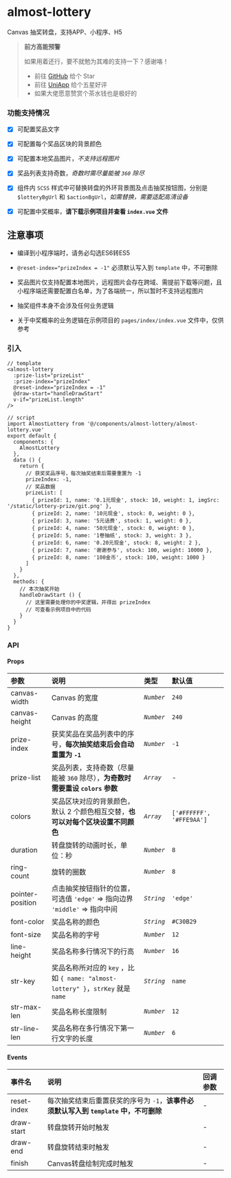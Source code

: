 # almost-lottery
Canvas 抽奖转盘，支持APP、小程序、H5

> **前方高能预警**
> 
> 如果用着还行，要不就勉为其难的支持一下？感谢咯！
> - 前往 [GitHub](https://github.com/ialmost/almost-components_uniapp) 给个 Star
> - 前往 [UniApp](https://ext.dcloud.net.cn/plugin?id=1030) 给个五星好评
> - 如果大佬愿意赞赏个茶水钱也是极好的


### 功能支持情况
- [x] 可配置奖品文字
- [x] 可配置每个奖品区块的背景颜色
- [x] 可配置本地奖品图片，*不支持远程图片*
- [x] 奖品列表支持奇数，*奇数时需尽量能被 `360` 除尽*
- [x] 组件内 `SCSS` 样式中可替换转盘的外环背景图及点击抽奖按钮图，分别是 `$lotteryBgUrl` 和 `$actionBgUrl`，*如需替换，需要适配高清设备*
- [x] 可配置中奖概率，**请下载示例项目并查看 `index.vue` 文件**


## 注意事项

- 编译到小程序端时，请务必勾选ES6转ES5

- `@reset-index="prizeIndex = -1"` 必须默认写入到 `template` 中，不可删除

- 奖品图片仅支持配置本地图片，远程图片会存在跨域、需提前下载等问题，且小程序端还需要配置白名单，为了各端统一，所以暂时不支持远程图片

- 抽奖组件本身不会涉及任何业务逻辑

- 关于中奖概率的业务逻辑在示例项目的 `pages/index/index.vue` 文件中，仅供参考


### 引入
```
// template
<almost-lottery
  :prize-list="prizeList"
  :prize-index="prizeIndex"
  @reset-index="prizeIndex = -1"
  @draw-start="handleDrawStart"
  v-if="prizeList.length"
/>

// script
import AlmostLottery from '@/components/almost-lottery/almost-lottery.vue'
export default {
  components: {
    AlmostLottery
  },
  data () {
    return {
      // 获奖奖品序号，每次抽奖结束后需要重置为 -1
      prizeIndex: -1,
      // 奖品数据
      prizeList: [
        { prizeId: 1, name: '0.1元现金', stock: 10, weight: 1, imgSrc: '/static/lottery-prize/git.png' },
        { prizeId: 2, name: '10元现金', stock: 0, weight: 0 },
        { prizeId: 3, name: '5元话费', stock: 1, weight: 0 },
        { prizeId: 4, name: '50元现金', stock: 0, weight: 0 },
        { prizeId: 5, name: '1卷抽纸', stock: 3, weight: 3 },
        { prizeId: 6, name: '0.20元现金', stock: 8, weight: 2 },
        { prizeId: 7, name: '谢谢参与', stock: 100, weight: 10000 },
        { prizeId: 8, name: '100金币', stock: 100, weight: 1000 }
      ]
    }
  },
  methods: {
    // 本次抽奖开始
    handleDrawStart () {
      // 这里需要处理你的中奖逻辑，并得出 prizeIndex
      // 可查看示例项目中的代码
    }
  }
}
```

### API
#### Props
参数 | 说明 | 类型 | 默认值
:---|:---|:---|:---
canvas-width | Canvas 的宽度 | *`Number`* | `240`
canvas-height | Canvas 的高度 | *`Number`* | `240`
prize-index | 获奖奖品在奖品列表中的序号，**每次抽奖结束后会自动重置为 `-1`** | *`Number`* | `-1`
prize-list | 奖品列表，支持奇数（尽量能被 `360` 除尽），**为奇数时需要重设 `colors` 参数** | *`Array`* | -
colors | 奖品区块对应的背景颜色，默认 2 个颜色相互交替，**也可以对每个区块设置不同颜色** | *`Array`* | `['#FFFFFF', '#FFE9AA']`
duration | 转盘旋转的动画时长，单位：秒 | *`Number`* | `8`
ring-count | 旋转的圈数 | *`Number`* | `8`
pointer-position | 点击抽奖按钮指针的位置，可选值 `'edge'` => 指向边界 `'middle'` => 指向中间 | *`String`* | `'edge'`
font-color | 奖品名称的颜色 | *`String`* | `#C30B29`
font-size | 奖品名称的字号 | *`Number`* | `12`
line-height | 奖品名称多行情况下的行高 | *`Number`* | `16`
str-key | 奖品名称所对应的 `key` ，比如 `{ name: "almost-lottery" }`，`strKey` 就是 `name` | *`String`* | `name`
str-max-len | 奖品名称长度限制 | *`Number`* | `12`
str-line-len | 奖品名称在多行情况下第一行文字的长度 | *`Number`* | `6`

#### Events
事件名 | 说明 | 回调参数
:---|:---|:---
reset-index | 每次抽奖结束后重置获奖的序号为 `-1`，**该事件必须默认写入到 `template` 中，不可删除** | -
draw-start | 转盘旋转开始时触发 | -
draw-end | 转盘旋转结束时触发 | -
finish | Canvas转盘绘制完成时触发 | -